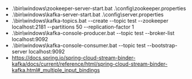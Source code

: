 * .\bin\windows\zookeeper-server-start.bat .\config\zookeeper.properties
* .\bin\windows\kafka-server-start.bat .\config\server.properties
* .\bin\windows\kafka-topics.bat --create --topic test --zookeeper localhost:2181 --partitions 50 --replication-factor 1
* .\bin\windows\kafka-console-producer.bat --topic test --broker-list localhost:9092
* .\bin\windows\kafka-console-consumer.bat --topic test --bootstrap-server localhost:9092
* https://docs.spring.io/spring-cloud-stream-binder-kafka/docs/current/reference/html/spring-cloud-stream-binder-kafka.html#_multiple_input_bindings